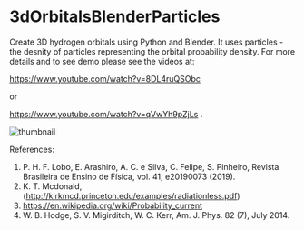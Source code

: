 # 3dOrbitalsBlenderParticles
Create 3D hydrogen orbitals using Python and Blender. It uses particles - the desnity of particles representing the orbital probability density. For more details and to see demo please see the videos at:

https://www.youtube.com/watch?v=8DL4ruQSObc 

or

https://www.youtube.com/watch?v=qVwYh9pZjLs .


![thumbnail](https://github.com/user-attachments/assets/a635f0bb-a9ad-47fd-9bf1-b789139691ca)

References:
1. P. H. F. Lobo, E. Arashiro, A. C. e Silva, C. Felipe, S. Pinheiro, Revista Brasileira de Ensino de Física, vol. 41, e20190073 (2019). 
2. K. T. Mcdonald, (http://kirkmcd.princeton.edu/examples/radiationless.pdf)
3. https://en.wikipedia.org/wiki/Probability_current
4. W. B. Hodge, S. V. Migirditch, W. C. Kerr, Am. J. Phys. 82 (7), July 2014.
